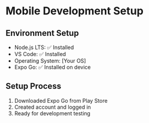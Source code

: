 # Mobile Development Setup

## Environment Setup

- Node.js LTS: ✅ Installed
- VS Code: ✅ Installed
- Operating System: [Your OS]
- Expo Go: ✅ Installed on device

## Setup Process

1. Downloaded Expo Go from Play Store
2. Created account and logged in
3. Ready for development testing
